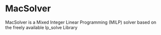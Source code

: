 MacSolver
=========

MacSolver is a Mixed Integer Linear Programming (MILP) solver based on the freely available lp_solve Library
